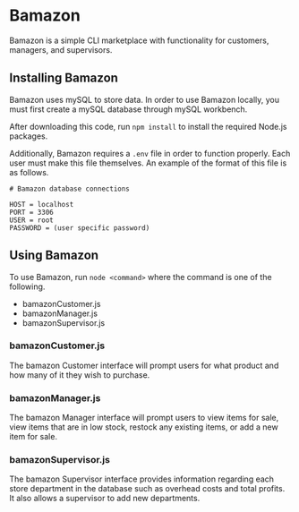 # Bamazon

Bamazon is a simple CLI marketplace with functionality for customers, managers, and supervisors.

## Installing Bamazon

Bamazon uses mySQL to store data. In order to use Bamazon locally, you must first create a mySQL database through mySQL workbench.

After downloading this code, run `npm install` to install the required Node.js packages.

Additionally, Bamazon requires a `.env` file in order to function properly. Each user must make this file themselves. An example of the format of this file is as follows.

```
# Bamazon database connections

HOST = localhost
PORT = 3306
USER = root
PASSWORD = (user specific password)
```

## Using Bamazon

To use Bamazon, run `node <command>` where the command is one of the following.

* bamazonCustomer.js
* bamazonManager.js
* bamazonSupervisor.js

### bamazonCustomer.js

The bamazon Customer interface will prompt users for what product and how many of it they wish to purchase.

### bamazonManager.js

The bamazon Manager interface will prompt users to view items for sale, view items that are in low stock, restock any existing items, or add a new item for sale.

### bamazonSupervisor.js

The bamazon Supervisor interface provides information regarding each store department in the database such as overhead costs and total profits. It also allows a supervisor to add new departments.

